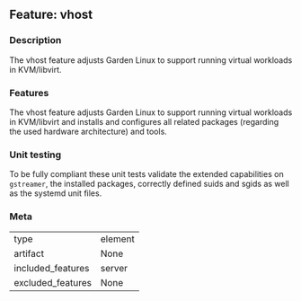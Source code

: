 ## Feature: vhost
### Description
<website-feature>
The vhost feature adjusts Garden Linux to support running virtual workloads in KVM/libvirt.
</website-feature>

### Features
The vhost feature adjusts Garden Linux to support running virtual workloads in KVM/libvirt and installs and configures all related packages (regarding the used hardware architecture) and tools.

### Unit testing
To be fully compliant these unit tests validate the extended capabilities on `gstreamer`, the installed packages, correctly defined suids and sgids as well as the systemd unit files.

### Meta
|||
|---|---|
|type|element|
|artifact|None|
|included_features|server|
|excluded_features|None|

